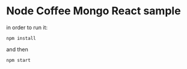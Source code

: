 # Node Coffee Mongo React sample

in order to run it:

```
npm install
```

and then

```
npm start
```
